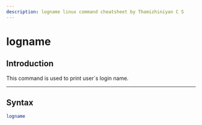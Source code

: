 ```yaml
---
description: logname linux command cheatsheet by Thamizhiniyan C S
---
```


# logname

## Introduction

This command is used to print user´s login name.

***

## Syntax

```bash
logname
```

